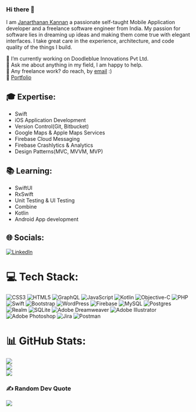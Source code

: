 ### Hi there 👋

I am <a href="https://tjana17.github.io/portfolio/"> Janarthanan Kannan</a> a passionate self-taught Mobile Application developer and a freelance software engineer from India. My passion for software lies in dreaming up ideas and making them come true with elegant interfaces. I take great care in the experience, architecture, and code quality of the things I build.

🔭 I’m currently working on Doodleblue Innovations Pvt Ltd.<br/>
💬 Ask me about anything in my field, I am happy to help.<br/>
💼 Any freelance work? do reach, by <a href="mailto:tjana17@gmail.com">email</a> :)<br/>
👔 <a href="https://tjana17.github.io/portfolio/">Portfolio</a>
<!--
**tjana17/tjana17** is a ✨ _special_ ✨ repository because its `README.md` (this file) appears on your GitHub profile.

Here are some ideas to get you started:

- 🔭 I’m currently working on ...
- 🌱 I’m currently learning ...
- 👯 I’m looking to collaborate on ...
- 🤔 I’m looking for help with ...
- 💬 Ask me about ...
- 📫 How to reach me: ...
- 😄 Pronouns: ...
- ⚡ Fun fact: ...
-->

## 🎓 Expertise:
<ul>
  <li>Swift</li>
  <li>iOS Application Development</li>
  <li>Version Control(Git, Bitbucket)</li>
  <li>Google Maps & Apple Maps Services</li>
  <li>Firebase Cloud Messaging</li>
  <li>Firebase Crashlytics & Analytics</li>
  <li>Design Patterns(MVC, MVVM, MVP)</li>
</ul>

## 📚 Learning:
<ul>
  <li class="task-list-item">SwiftUI</li>
  <li>RxSwift</li>
  <li>Unit Testing & UI Testing</li>
  <li>Combine</li>
  <li>Kotlin</li>
  <li>Android App development</li>
</ul>

## 🌐 Socials:
[![LinkedIn](https://img.shields.io/badge/LinkedIn-%230077B5.svg?logo=linkedin&logoColor=white)](https://linkedin.com/in/https://www.linkedin.com/in/janarthanan-kannan-4162a34b/ ) 

# 💻 Tech Stack:
![CSS3](https://img.shields.io/badge/css3-%231572B6.svg?style=for-the-badge&logo=css3&logoColor=white) ![HTML5](https://img.shields.io/badge/html5-%23E34F26.svg?style=for-the-badge&logo=html5&logoColor=white) ![GraphQL](https://img.shields.io/badge/-GraphQL-E10098?style=for-the-badge&logo=graphql&logoColor=white) ![JavaScript](https://img.shields.io/badge/javascript-%23323330.svg?style=for-the-badge&logo=javascript&logoColor=%23F7DF1E) ![Kotlin](https://img.shields.io/badge/kotlin-%237F52FF.svg?style=for-the-badge&logo=kotlin&logoColor=white) ![Objective-C](https://img.shields.io/badge/OBJECTIVE--C-%233A95E3.svg?style=for-the-badge&logo=apple&logoColor=white) ![PHP](https://img.shields.io/badge/php-%23777BB4.svg?style=for-the-badge&logo=php&logoColor=white) ![Swift](https://img.shields.io/badge/swift-F54A2A?style=for-the-badge&logo=swift&logoColor=white) ![Bootstrap](https://img.shields.io/badge/bootstrap-%238511FA.svg?style=for-the-badge&logo=bootstrap&logoColor=white) ![WordPress](https://img.shields.io/badge/WordPress-%23117AC9.svg?style=for-the-badge&logo=WordPress&logoColor=white) ![Firebase](https://img.shields.io/badge/Firebase-039BE5?style=for-the-badge&logo=Firebase&logoColor=white) ![MySQL](https://img.shields.io/badge/mysql-%2300000f.svg?style=for-the-badge&logo=mysql&logoColor=white) ![Postgres](https://img.shields.io/badge/postgres-%23316192.svg?style=for-the-badge&logo=postgresql&logoColor=white) ![Realm](https://img.shields.io/badge/Realm-39477F?style=for-the-badge&logo=realm&logoColor=white) ![SQLite](https://img.shields.io/badge/sqlite-%2307405e.svg?style=for-the-badge&logo=sqlite&logoColor=white) ![Adobe Dreamweaver](https://img.shields.io/badge/Adobe%20Dreamweaver-FF61F6.svg?style=for-the-badge&logo=Adobe%20Dreamweaver&logoColor=white) ![Adobe Illustrator](https://img.shields.io/badge/adobe%20illustrator-%23FF9A00.svg?style=for-the-badge&logo=adobe%20illustrator&logoColor=white) ![Adobe Photoshop](https://img.shields.io/badge/adobe%20photoshop-%2331A8FF.svg?style=for-the-badge&logo=adobe%20photoshop&logoColor=white) ![Jira](https://img.shields.io/badge/jira-%230A0FFF.svg?style=for-the-badge&logo=jira&logoColor=white) ![Postman](https://img.shields.io/badge/Postman-FF6C37?style=for-the-badge&logo=postman&logoColor=white)
# 📊 GitHub Stats:
![](https://github-readme-stats.vercel.app/api?username=tjana17&theme=dark&hide_border=false&include_all_commits=true&count_private=true)<br/>
![](https://github-readme-streak-stats.herokuapp.com/?user=tjana17&theme=dark&hide_border=false)<br/>
![](https://github-readme-stats.vercel.app/api/top-langs/?username=tjana17&theme=dark&hide_border=false&include_all_commits=true&count_private=true&layout=compact)

### ✍️ Random Dev Quote
![](https://quotes-github-readme.vercel.app/api?type=horizontal&theme=radical)
